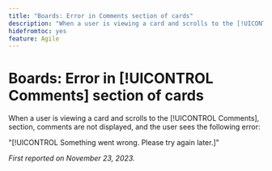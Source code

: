 ```yaml
---
title: "Boards: Error in Comments section of cards"
description: "When a user is viewing a card and scrolls to the [!UICONTROL Comments], section, comments are not displayed, and the user sees an error."
hidefromtoc: yes
feature: Agile
---
```


# Boards: Error in [!UICONTROL Comments] section of cards

When a user is viewing a card and scrolls to the [!UICONTROL Comments], section, comments are not displayed, and the user sees the following error:

"[!UICONTROL Something went wrong. Please try again later.]"

_First reported on November 23, 2023._
